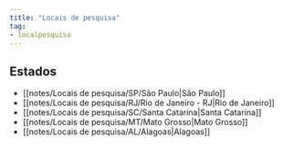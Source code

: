 ```yaml
---
title: "Locais de pesquisa"
tag: 
- localpesquisa
---
```


## Estados
- [[notes/Locais de pesquisa/SP/São Paulo|São Paulo]]
- [[notes/Locais de pesquisa/RJ/Rio de Janeiro - RJ|Rio de Janeiro]]
- [[notes/Locais de pesquisa/SC/Santa Catarina|Santa Catarina]]
- [[notes/Locais de pesquisa/MT/Mato Grosso|Mato Grosso]]
- [[notes/Locais de pesquisa/AL/Alagoas|Alagoas]]
